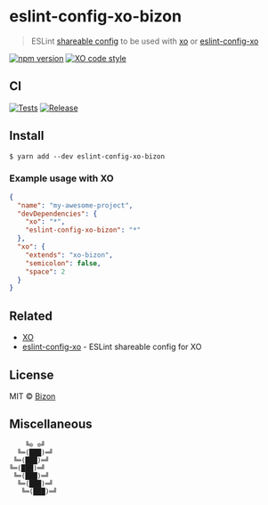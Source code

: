 # eslint-config-xo-bizon

> ESLint [shareable config](http://eslint.org/docs/developer-guide/shareable-configs.html) to be used with [xo](https://github.com/xojs/xo) or [eslint-config-xo](https://github.com/xojs/eslint-config-xo)

[![npm version](https://badgen.net/npm/v/eslint-config-xo-bizon)](https://www.npmjs.com/package/eslint-config-xo-bizon)
[![XO code style](https://badgen.net/badge/code%20style/XO/cyan)](https://github.com/xojs/xo)

## CI

[![Tests](https://github.com/bizon/eslint-config-xo-bizon/actions/workflows/tests.yml/badge.svg)](https://github.com/bizon/eslint-config-xo-bizon/actions/workflows/tests.yml)
[![Release](https://github.com/bizon/eslint-config-xo-bizon/actions/workflows/release.yml/badge.svg)](https://github.com/bizon/eslint-config-xo-bizon/actions/workflows/release.yml)

## Install

```
$ yarn add --dev eslint-config-xo-bizon
```

### Example usage with XO

```json
{
  "name": "my-awesome-project",
  "devDependencies": {
    "xo": "*",
    "eslint-config-xo-bizon": "*"
  },
  "xo": {
    "extends": "xo-bizon",
    "semicolon": false,
    "space": 2
  }
}
```


## Related

- [XO](https://github.com/xojs/xo)
- [eslint-config-xo](https://github.com/xojs/eslint-config-xo) - ESLint shareable config for XO


## License

MIT © [Bizon](https://github.com/bizon)


## Miscellaneous

```
    ╚⊙ ⊙╝
  ╚═(███)═╝
 ╚═(███)═╝
╚═(███)═╝
 ╚═(███)═╝
  ╚═(███)═╝
   ╚═(███)═╝
```
